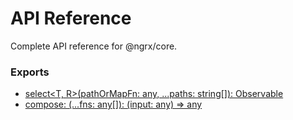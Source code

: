 # API Reference
Complete API reference for @ngrx/core.

### Exports
* [select<T, R>(pathOrMapFn: any, ...paths: string[]): Observable<R>](select.md)
* [compose: (...fns: any[]): (input: any) => any](compose.md)
